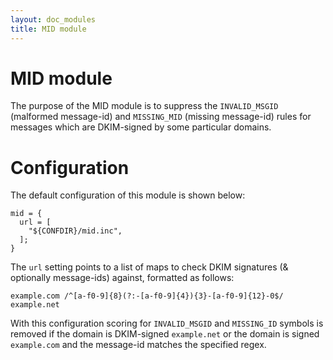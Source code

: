 ```yaml
---
layout: doc_modules
title: MID module
---
```


# MID module

The purpose of the MID module is to suppress the `INVALID_MSGID` (malformed message-id) and `MISSING_MID` (missing message-id) rules for messages which are DKIM-signed by some particular domains.

# Configuration

The default configuration of this module is shown below:

~~~ucl
mid = {
  url = [
    "${CONFDIR}/mid.inc",
  ]; 
}
~~~

The `url` setting points to a list of maps to check DKIM signatures (& optionally message-ids) against, formatted as follows:

~~~
example.com /^[a-f0-9]{8}(?:-[a-f0-9]{4}){3}-[a-f0-9]{12}-0$/
example.net
~~~

With this configuration scoring for `INVALID_MSGID` and `MISSING_ID` symbols is removed if the domain is DKIM-signed `example.net` or the domain is signed `example.com` and the message-id matches the specified regex.
